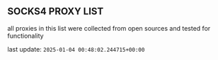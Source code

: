 ## SOCKS4 PROXY LIST

all proxies in this list were collected from open sources and tested for functionality

last update: `2025-01-04 00:48:02.244715+00:00`